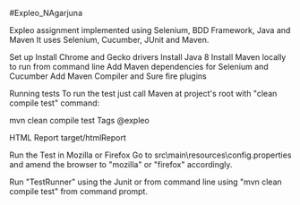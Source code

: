 #Expleo_NAgarjuna

Expleo assignment implemented using Selenium, BDD Framework, Java and Maven
It uses Selenium, Cucumber, JUnit and Maven.

Set up
Install Chrome and Gecko drivers
Install Java 8
Install Maven locally to run from command line
Add Maven dependencies for Selenium and Cucumber
Add Maven Compiler and Sure fire plugins

Running tests
To run the test just call Maven at project's root with "clean compile test" command:

mvn clean compile test
Tags
@expleo

HTML Report
target/htmlReport

Run the Test in Mozilla or Firefox
Go to src\main\resources\config.properties and amend the browser to "mozilla" or "firefox" accordingly.

Run "TestRunner" using the Junit or from command line using "mvn clean compile test" from command prompt.
